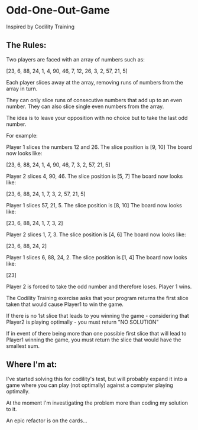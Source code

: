 # Odd-One-Out-Game
Inspired by Codility Training

## The Rules:

Two players are faced with an array of numbers such as:

[23, 6, 88, 24, 1, 4, 90, 46, 7, 12, 26, 3, 2, 57, 21, 5]

Each player slices away at the array, removing runs of numbers from the array in turn.

They can only slice runs of consecutive numbers that add up to an even number. They can also slice single even numbers from the array.

The idea is to leave your opposition with no choice but to take the last odd number.

For example:

Player 1 slices the numbers 12 and 26. The slice position is [9, 10]
The board now looks like:

[23, 6, 88, 24, 1, 4, 90, 46, 7, 3, 2, 57, 21, 5]

Player 2 slices 4, 90, 46. The slice position is [5, 7]
The board now looks like:

[23, 6, 88, 24, 1, 7, 3, 2, 57, 21, 5]

Player 1 slices 57, 21, 5. The slice position is [8, 10]
The board now looks like:

[23, 6, 88, 24, 1, 7, 3, 2]

Player 2 slices 1, 7, 3. The slice position is [4, 6]
The board now looks like:

[23, 6, 88, 24, 2]

Player 1 slices 6, 88, 24, 2. The slice position is [1, 4]
The board now looks like:

[23]

Player 2 is forced to take the odd number and therefore loses. Player 1 wins.


The Codility Training exercise asks that your program returns the first slice taken that would cause Player1 to win the game.

If there is no 1st slice that leads to you winning the game - considering that Player2 is playing optimally - you must return "NO SOLUTION"

If in event of there being more than one possible first slice that will lead to Player1 winning the game, you must return the slice that would have the smallest sum. 

## Where I'm at:

I've started solving this for codility's test, but will probably expand it into a game where you can play (not optimally) against a computer playing optimally.

At the moment I'm investigating the problem more than coding my solution to it.

An epic refactor is on the cards...
